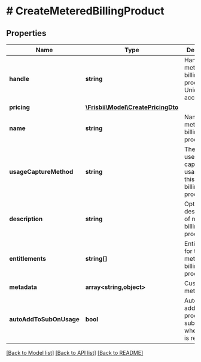# # CreateMeteredBillingProduct

## Properties

Name | Type | Description | Notes
------------ | ------------- | ------------- | -------------
**handle** | **string** | Handle of metered billing product. Unique per account |
**pricing** | [**\Frisbii\Model\CreatePricingDto**](CreatePricingDto.md) |  |
**name** | **string** | Name of metered billing product. |
**usageCaptureMethod** | **string** | The method used to capture usage for this metered billing product. |
**description** | **string** | Optional description of metered billing product | [optional]
**entitlements** | **string[]** | Entitlements for this metered billing product. | [optional]
**metadata** | **array<string,object>** | Custom metadata. | [optional]
**autoAddToSubOnUsage** | **bool** | Automatically add this product to a subscription when usage is recorded | [optional]

[[Back to Model list]](../../README.md#models) [[Back to API list]](../../README.md#endpoints) [[Back to README]](../../README.md)
